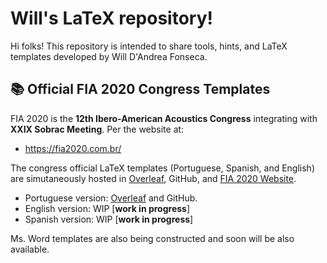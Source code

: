 # Will's LaTeX repository!

Hi folks! This repository is intended to share tools, hints, and LaTeX templates developed by Will D'Andrea Fonseca.

##   :books: Official FIA 2020 Congress Templates
FIA 2020 is the **12th  Ibero-American Acoustics Congress** integrating with **XXIX Sobrac Meeting**.
Per the website at:
 - https://fia2020.com.br/

The congress official LaTeX templates (Portuguese, Spanish, and English) are simutaneously hosted in [Overleaf](https://www.overleaf.com/), GitHub, and [FIA 2020 Website](https://fia2020.com.br/).    


 - Portuguese version: [Overleaf](https://www.overleaf.com/read/rnfjxkknksnd) and GitHub.
 - English version: WIP [**work in progress**]
- Spanish version: WIP [**work in progress**]

Ms. Word templates are also being constructed and soon will be also available.
